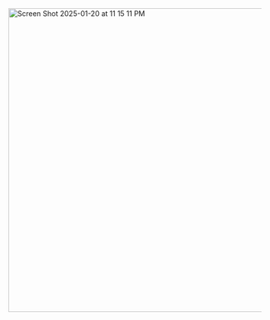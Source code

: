 <img width="606" alt="Screen Shot 2025-01-20 at 11 15 11 PM" src="https://github.com/user-attachments/assets/f2c70614-2f44-4335-8ffd-5114662a5794" />
